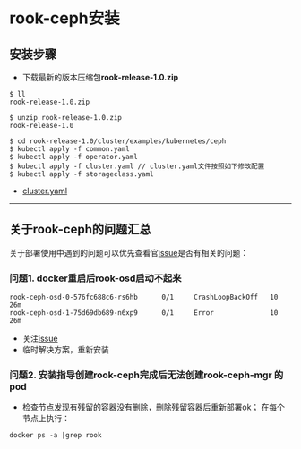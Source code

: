 # rook-ceph安装

## 安装步骤
- 下载最新的版本压缩包**rook-release-1.0.zip**
```
$ ll
rook-release-1.0.zip

$ unzip rook-release-1.0.zip
rook-release-1.0

$ cd rook-release-1.0/cluster/examples/kubernetes/ceph
$ kubectl apply -f common.yaml
$ kubectl apply -f operator.yaml
$ kubectl apply -f cluster.yaml // cluster.yaml文件按照如下修改配置
$ kubectl apply -f storageclass.yaml
```
- [cluster.yaml](yaml/cluster.yaml)

---

## 关于rook-ceph的问题汇总
   关于部署使用中遇到的问题可以优先查看官[issue](https://rook.io/docs/rook/v0.8/common-issues.html)是否有相关的问题：
 
### 问题1. docker重启后rook-osd启动不起来
```
rook-ceph-osd-0-576fc688c6-rs6hb      0/1     CrashLoopBackOff   10         26m
rook-ceph-osd-1-75d69db689-n6xp9      0/1     Error              10         26m
```
- 关注[issue](https://github.com/rook/rook/issues/3157)
- 临时解决方案，重新安装

### 问题2. 安装指导创建rook-ceph完成后无法创建rook-ceph-mgr 的pod
- 检查节点发现有残留的容器没有删除，删除残留容器后重新部署ok；
在每个节点上执行：
```
docker ps -a |grep rook
```

